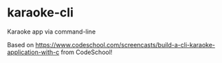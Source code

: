 # karaoke-cli
Karaoke app via command-line


Based on https://www.codeschool.com/screencasts/build-a-cli-karaoke-application-with-c 
from CodeSchool!

